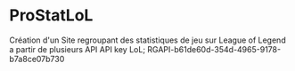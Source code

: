 # ProStatLoL
Création d'un Site regroupant des statistiques de jeu sur League of Legend a partir de plusieurs API
API key LoL;
RGAPI-b61de60d-354d-4965-9178-b7a8ce07b730
